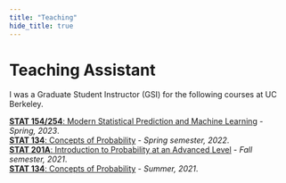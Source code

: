 ```yaml
---
title: "Teaching"
hide_title: true
---
```


# Teaching Assistant
I was a Graduate Student Instructor (GSI) for the following courses at UC Berkeley.

[**STAT 154/254**: Modern Statistical Prediction and Machine Learning](https://classes.berkeley.edu/content/2023-spring-stat-154-001-lec-001) - *Spring, 2023*.
<br>
[**STAT 134**: Concepts of Probability](https://classes.berkeley.edu/content/2022-spring-stat-134-001-lec-001) - *Spring semester, 2022*.
<br>
[**STAT 201A**: Introduction to Probability at an Advanced Level](https://classes.berkeley.edu/content/2021-fall-stat-201a-001-lec-001) - *Fall semester, 2021*.
<br>
[**STAT 134**: Concepts of Probability](https://classes.berkeley.edu/content/2021-summer-stat-134-001-lec-001) - *Summer, 2021*.




<!-- Add a style tag with CSS to control the layout -->
<style>
  .content-container {
    display: flex;
    align-items: flex-start;
  }
  .text-container {
    flex-grow: 1;
  }

  .side-image {
    margin-top: 5px;
    margin-left: 30px; /* Adjust the space between the image and the text */
    max-width: 40%; /* Adjust the width of the image */
    border-radius: 2%; /* Make the image circular */
    overflow: hidden; /* Hide anything outside of the circle */
  }

  /* Responsive design for smaller screens */
  @media (max-width: 768px) {
    .side-image {
      max-width: 100%;
      margin-left: 0;
      margin-bottom: 20px;
    }

    .content-container {
      flex-direction: column;
    }
  }
</style>
